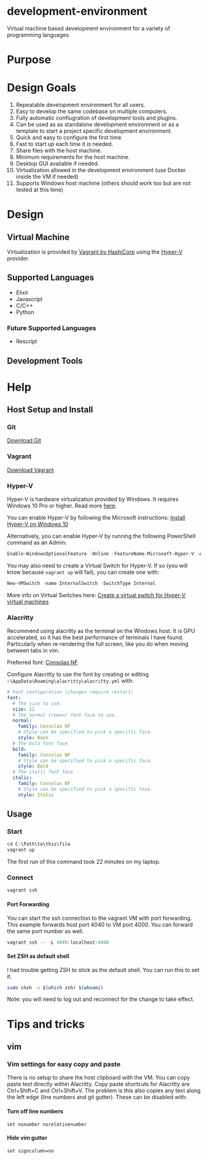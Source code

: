 # development-environment
Virtual machine based development environment for a variety of programming languages

# Purpose

# Design Goals
1) Repeatable development environment for all users.
2) Easy to develop the same codebase on multiple computers.
3) Fully automatic confiugration of development tools and plugins.
4) Can be used as as standalone development environment or as a template to start a project specific development environment.
5) Quick and easy to configure the first time.
6) Fast to start up each time it is needed.
7) Share files with the host machine.
8) Minimum requirements for the host machine.
9) Desktop GUI available if needed.
10) Virtualization allowed in the development environment (use Docker inside the VM if needed)
11) Supports Windows host machine (others should work too but are not tested at this time)

# Design

## Virtual Machine
Virtualization is provided by [Vagrant by HashiCorp](https://www.vagrantup.com/) using the [Hyper-V](https://docs.microsoft.com/en-us/virtualization/hyper-v-on-windows/about/) provider.

## Supported Languages

- Elixir
- Javascript
- C/C++
- Python

### Future Supported Languages
- Rescript

## Development Tools

# Help

## Host Setup and Install

### Git
[Download Git](https://git-scm.com/downloads)

### Vagrant
[Download Vagrant](https://www.vagrantup.com/downloads)

### Hyper-V
Hyper-V is hardware virtualization provided by Windows. It requires Windows 10 Pro or higher. Read more [here](https://docs.microsoft.com/en-us/virtualization/hyper-v-on-windows/about/).

You can enable Hyper-V by following the Microsoft instructions: [Install Hyper-V on Windows 10](https://docs.microsoft.com/en-us/virtualization/hyper-v-on-windows/quick-start/enable-hyper-v)

Alternatively, you can enable Hyper-V by running the following PowerShell command as an Admin:
```powershell
Enable-WindowsOptionalFeature -Online -FeatureName:Microsoft-Hyper-V -All
```
You may also need to create a Virtual Switch for Hyper-V. If so (you will know because `vagrant up` will fail), you can create one with:
```powershell
New-VMSwitch -name InternalSwitch -SwitchType Internal
```
More info on Virtual Switches here: [Create a virtual switch for Hyper-V virtual machines](https://docs.microsoft.com/en-us/windows-server/virtualization/hyper-v/get-started/create-a-virtual-switch-for-hyper-v-virtual-machines)

### Alacritty
Recommend using alacritty as the terminal on the Windows host. It is GPU accelerated, so it has the best performance of terminals I have found. Particularly when re-rendering the full screen, like you do when moving between tabs in vim.

Preferred font: [Consolas NF](https://github.com/whitecolor/my-nerd-fonts/tree/master/Consolas%20NF)

Configure Alacritty to use the font by creating or editing `~\AppData\Roaming\alacritty\alacritty.yml` with:
```YAML
# Font configuration (changes require restart) 
font: 
  # The size to use. 
  size: 12 
  # The normal (roman) font face to use. 
  normal: 
    family: Consolas NF 
    # Style can be specified to pick a specific face. 
    style: Book 
  # The bold font face 
  bold: 
    family: Consolas NF 
    # Style can be specified to pick a specific face. 
    style: Bold 
  # The italic font face 
  italic: 
    family: Consolas NF 
    # Style can be specified to pick a specific face. 
    style: Italic
```

## Usage

### Start
```powershell
cd C:\Path\to\this\file
vagrant up
```
The first run of this command took 22 minutes on my laptop.

### Connect
```powershell
vagrant ssh
```

#### Port Forwarding
You can start the ssh connection to the vagrant VM with port forwarding. This example forwards host port 4040 to VM port 4000. You can forward the same port number as well.
```powershell
vagrant ssh -- -L 4040:localhost:4000
```

#### Set ZSH as default shell
I had trouble getting ZSH to stick as the default shell. You can run this to set it. 
```sh
sudo chsh -s $(which zsh) $(whoami)
```
Note: you will need to log out and reconnect for the change to take effect. 


# Tips and tricks

## vim
### Vim settings for easy copy and paste
There is no setup to share the host clipboard with the VM. You can copy paste text directly within Alacritty. Copy paste shortcuts for Alacritty are Ctrl+Shift+C and Ctrl+Shift+V.
The problem is this also copies any text along the left edge (line numbers and git gutter). These can be disabled with:
#### Turn off line numbers
```vim
set nonumber norelativenumber
```
#### Hide vim gutter
```vim
set signcolumn=no
```
